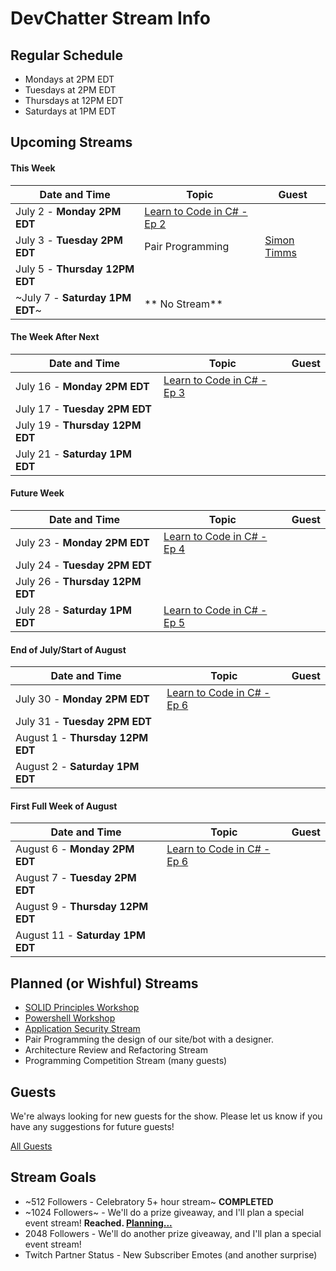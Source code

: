 # DevChatter Stream Info

## Regular Schedule

 - Mondays at 2PM EDT
 - Tuesdays at 2PM EDT
 - Thursdays at 12PM EDT
 - Saturdays at 1PM EDT
 

## Upcoming Streams

#### This Week

| Date and Time                   | Topic         | Guest         |
| ------------------------------- | ------------- | ------------- |
| July 2 - **Monday 2PM EDT** | [Learn to Code in C# - Ep 2](https://www.twitch.tv/events/X3md4yPZTAOof5Sj9jSRbQ) |  |
| July 3 - **Tuesday 2PM EDT** | Pair Programming | [Simon Timms](https://twitter.com/stimms) |
| July 5 - **Thursday 12PM EDT** |  |  |
| ~July 7 - **Saturday 1PM EDT**~ | ** No Stream** |  |

#### The Week After Next

| Date and Time                   | Topic         | Guest         |
| ------------------------------- | ------------- | ------------- |
| July 16 - **Monday 2PM EDT** | [Learn to Code in C# - Ep 3](https://www.twitch.tv/events/9I5Zdxl4Q_eTUV_QjHxxQg) |  |
| July 17 - **Tuesday 2PM EDT** |  |  |
| July 19 - **Thursday 12PM EDT** |  |  |
| July 21 - **Saturday 1PM EDT** |  |  |
 
#### Future Week

| Date and Time                   | Topic         | Guest         |
| ------------------------------- | ------------- | ------------- |
| July 23 - **Monday 2PM EDT** | [Learn to Code in C# - Ep 4](https://www.twitch.tv/events/9I5Zdxl4Q_eTUV_QjHxxQg) |  |
| July 24 - **Tuesday 2PM EDT** |  |  |
| July 26 - **Thursday 12PM EDT** |  |  |
| July 28 - **Saturday 1PM EDT** | [Learn to Code in C# - Ep 5](https://www.twitch.tv/events/9I5Zdxl4Q_eTUV_QjHxxQg) |  |

#### End of July/Start of August

| Date and Time                   | Topic         | Guest         |
| ------------------------------- | ------------- | ------------- |
| July 30 - **Monday 2PM EDT** | [Learn to Code in C# - Ep 6](https://www.twitch.tv/events/9I5Zdxl4Q_eTUV_QjHxxQg) |  |
| July 31 - **Tuesday 2PM EDT** |  |  |
| August 1 - **Thursday 12PM EDT** |  |  |
| August 2 - **Saturday 1PM EDT** |  |  |

#### First Full Week of August

| Date and Time                   | Topic         | Guest         |
| ------------------------------- | ------------- | ------------- |
| August 6 - **Monday 2PM EDT** | [Learn to Code in C# - Ep 6](https://www.twitch.tv/events/9I5Zdxl4Q_eTUV_QjHxxQg) |  |
| August 7 - **Tuesday 2PM EDT** |  |  |
| August 9 - **Thursday 12PM EDT** |  |  |
| August 11 - **Saturday 1PM EDT** |  |  |
 
## Planned (or Wishful) Streams

 - [SOLID Principles Workshop](https://github.com/DevChatter/StreamInfo/issues/12)
 - [Powershell Workshop](https://github.com/DevChatter/StreamInfo/issues/11)
 - [Application Security Stream](https://github.com/DevChatter/StreamInfo/issues/10)
 - Pair Programming the design of our site/bot with a designer.
 - Architecture Review and Refactoring Stream
 - Programming Competition Stream (many guests)

## Guests

We're always looking for new guests for the show. Please let us know if you have any suggestions for future guests!
 
[All Guests](Guests.md)

## Stream Goals

 - ~512 Followers - Celebratory 5+ hour stream~ **COMPLETED**
 - ~1024 Followers~ - We'll do a prize giveaway, and I'll plan a special event stream! **Reached. [Planning...](https://github.com/DevChatter/StreamInfo/issues/5)**
 - 2048 Followers - We'll do another prize giveaway, and I'll plan a special event stream!
 - Twitch Partner Status - New Subscriber Emotes (and another surprise)
